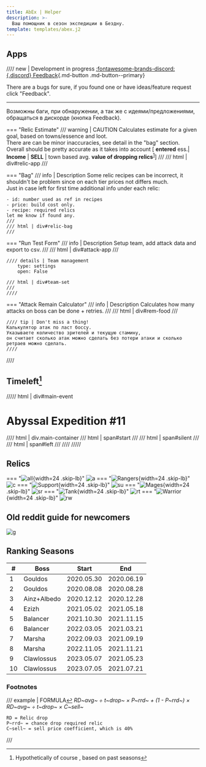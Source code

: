 ```yaml
---
title: AbEx | Helper
description: >-
  Ваш помощник в сезон экспедиции в Бездну.
template: templates/abex.j2
---
```


## Apps

//// new | Development in progress [:fontawesome-brands-discord:{.discord} Feedback](https://discord.gg/xjJavhAvv6){.md-button .md-button--primary}

There are a bugs for sure, if you found one or have ideas/feature request click "Feedback".

---

Возможны баги, при обнаружении, а так же с идеями/предложениями, обращаться в дискорде (кнопка Feedback).  

=== "Relic Estimate"
    /// warning | CAUTION
    Calculates estimate for a given goal, based on towns/essence and loot.  
    There are can be minor inaccuracies, see detail in the "bag" section.  
    Overall should be pretty accurate as it takes into account [ **entered** ess.| **Income** | **SELL** | town based avg. **value of dropping relics**<sup id="sp1"><a href="#fn1">1</a></sup>]
    ///
    /// html | div#relic-app
    ///

=== "Bag"
    /// info | Description
    Some relic recipes can be incorrect, it shouldn't be problem since on each tier prices not differs much.  
    Just in case left for first time additional info under each relic:  

    - id: number used as ref in recipes
    - price: build cost only.
    - recipe: required relics
    let me know if found any.
    ///
    /// html | div#relic-bag
    ///

=== "Run Test Form"
    /// info | Description
    Setup team, add attack data and export to csv.
    ///
    /// html | div#attack-app
    ///

    //// details | Team management
        type: settings
        open: False

    /// html | div#team-set
    ///
    ////

=== "Attack Remain Calculator"
    /// info | Description
    Calculates how many attacks on boss can be done + retries.
    ///
    /// html | div#rem-food
    ///

    //// tip | Don't miss a thing!
    Калькулятор атак по ласт боссу.  
    Указываете количество зрителей и текущую стамину,  
    он считает сколько атак можно сделать без потери атаки и сколько ретраев можно сделать.
    ////
////

## Timeleft[^teo]

///// html | div#main-event

<h1>Abyssal Expedition #11</h1>

//// html | div.main-container
/// html | span#start
///
/// html | span#silent
///
/// html | span#left
///
////
/////
[^teo]: Hypothetically of course , based on past seasons

## Relics

=== "![all](/afk.GG/assets/icons/tree/hero_tag_all.png){width=24 .skip-lb}"
    ![a][rela]
=== "![Rangers](/afk.GG/assets/icons/tree/tree-celerity.png){width=24 .skip-lb}"
    ![c][relcel]
=== "![Support](/afk.GG/assets/icons/tree/tree-support.png){width=24 .skip-lb}"
    ![su][relsup]
=== "![Mages](/afk.GG/assets/icons/tree/tree-mage.png){width=24 .skip-lb}"
    ![sr][relsor]
=== "![Tank](/afk.GG/assets/icons/tree/tree-fort.png){width=24 .skip-lb}"
    ![rt][reltan]
=== "![Warrior ](/afk.GG/assets/icons/tree/tree-might.png){width=24 .skip-lb}"
    ![rw][relwar]

## Old reddit guide for newcomers

![g][nb]

## Ranking Seasons

|  # | Boss        | Start      | End        |
|---|-------------|------------|------------|
|  1 | Gouldos     | 2020.05.30 | 2020.06.19 |
|  2 | Gouldos     | 2020.08.08 | 2020.08.28 |
|  3 | Ainz+Albedo | 2020.12.12 | 2020.12.28 |
|  4 | Ezizh       | 2021.05.02 | 2021.05.18 |
|  5 | Balancer    | 2021.10.30 | 2021.11.15 |
|  6 | Balancer    | 2022.03.05 | 2021.03.21 |
|  7 | Marsha      | 2022.09.03 | 2021.09.19 |
|  8 | Marsha      | 2022.11.05 | 2021.11.21 |
|  9 | Clawlossus  | 2023.05.07 | 2021.05.23 |
| 10 | Clawlossus  | 2023.07.05 | 2021.07.21 |

### Footnotes

/// example | FORMULA<a id="fn1" href="#sp1">↩︎</a>
*RD~avg~ ÷ t~drop~ × P~rrd~  + (1 - P~rrd~) × RD~avg~ ÷ t~drop~ × C~sell~*

```text
RD = Relic drop  
P~rrd~ = chance drop required relic  
C~sell~ = sell price coefficient, which is 40%
```

///

[nb]: https://media.discordapp.net/attachments/1128524376929742879/1128524655804825690/aenewbieguide.webp
[rela]: https://media.discordapp.net/attachments/1128524376929742879/1128524476540260444/all.jpg
[relcel]: https://media.discordapp.net/attachments/1128524376929742879/1128524477207171082/celerity.jpg
[relsup]: https://media.discordapp.net/attachments/1128524376929742879/1128524477723054220/image6.jpg
[relsor]: https://media.discordapp.net/attachments/1128524376929742879/1128524478964580503/sorc.jpg
[reltan]: https://media.discordapp.net/attachments/1128524376929742879/1128524480143179866/tanks.jpg
[relwar]: https://media.discordapp.net/attachments/1128524376929742879/1128524480642302093/war.jpg

